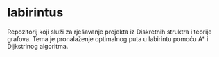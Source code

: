 # labirintus
Repozitorij koji služi za rješavanje projekta iz Diskretnih struktra i teorije grafova. Tema je pronalaženje optimalnog puta u labirintu pomoću A* i Dijkstrinog algoritma.
